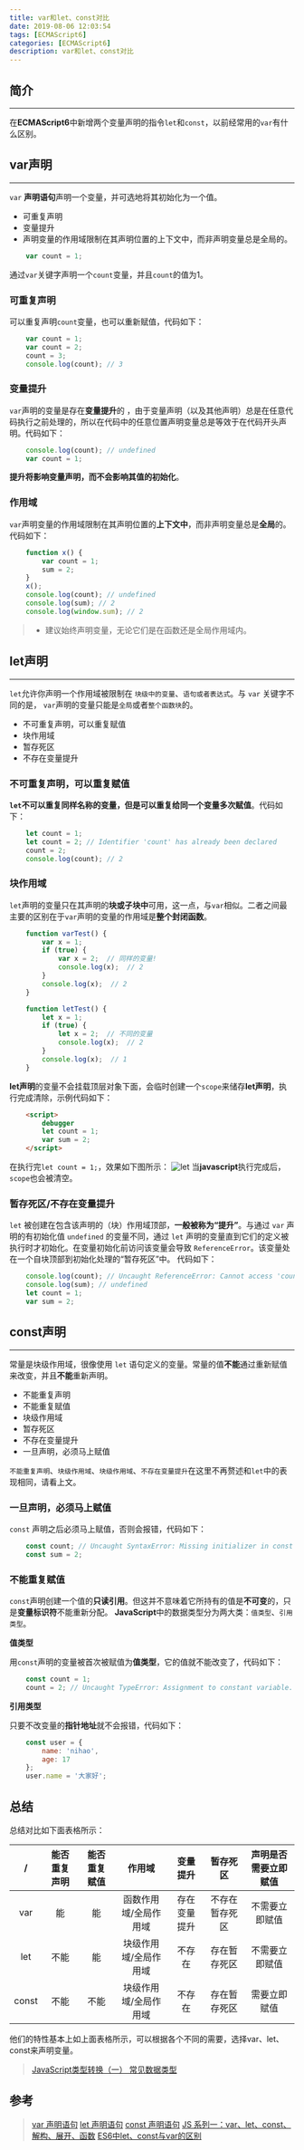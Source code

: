 ```yaml
---
title: var和let、const对比
date: 2019-08-06 12:03:54
tags: [ECMAScript6]
categories: [ECMAScript6]
description: var和let、const对比
---
```

## 简介

<hr/>

在**ECMAScript6**中新增两个变量声明的指令`let`和`const`，以前经常用的`var`有什么区别。

## var声明

<hr/>

`var` **声明语句**声明一个变量，并可选地将其初始化为一个值。
- 可重复声明
- 变量提升
- 声明变量的作用域限制在其声明位置的上下文中，而非声明变量总是全局的。

```javascript
    var count = 1;
```

通过`var`关键字声明一个`count`变量，并且`count`的值为1。

### 可重复声明

可以重复声明`count`变量，也可以重新赋值，代码如下：

```javascript
    var count = 1;
    var count = 2;
    count = 3;
    console.log(count); // 3
```

### 变量提升

`var`声明的变量是存在**变量提升**的 ，由于变量声明（以及其他声明）总是在任意代码执行之前处理的，所以在代码中的任意位置声明变量总是等效于在代码开头声明。代码如下：

```javascript
    console.log(count); // undefined
    var count = 1;
```

**提升将影响变量声明，而不会影响其值的初始化**。

### 作用域

`var`声明变量的作用域限制在其声明位置的**上下文中**，而非声明变量总是**全局**的。代码如下：

```javascript
    function x() {
        var count = 1;
        sum = 2;
    }
    x();
    console.log(count); // undefined
    console.log(sum); // 2
    console.log(window.sum); // 2
```

> - 建议始终声明变量，无论它们是在函数还是全局作用域内。

## let声明

<hr/>

`let`允许你声明一个作用域被限制在 `块级中的变量`、`语句或者表达式`。与 `var` 关键字不同的是， `var`声明的变量只能是`全局`或者`整个函数块`的。
- 不可重复声明，可以重复赋值
- 块作用域
- 暂存死区
- 不存在变量提升

### 不可重复声明，可以重复赋值

**`let`不可以重复同样名称的变量，但是可以重复给同一个变量多次赋值**。代码如下：

```javascript
    let count = 1;
    let count = 2; // Identifier 'count' has already been declared
    count = 2;
    console.log(count); // 2
```

### 块作用域

`let`声明的变量只在其声明的**块或子块中**可用，这一点，与`var`相似。二者之间最主要的区别在于`var`声明的变量的作用域是**整个封闭函数**。

```javascript
    function varTest() {
        var x = 1;
        if (true) {
            var x = 2;  // 同样的变量!
            console.log(x);  // 2
        }
        console.log(x);  // 2
    }

    function letTest() {
        let x = 1;
        if (true) {
            let x = 2;  // 不同的变量
            console.log(x);  // 2
        }
        console.log(x);  // 1
    }
```

**let声明**的变量不会挂载顶层对象下面，会临时创建一个`scope`来储存**let声明**，执行完成清除，示例代码如下：

```html
    <script>
        debugger
        let count = 1;
        var sum = 2;
    </script>
```

在执行完`let count = 1;`，效果如下图所示：
![let](../../images/es/es-let.png)
当**javascript**执行完成后，`scope`也会被清空。

### 暂存死区/不存在变量提升

`let` 被创建在包含该声明的（块）作用域顶部，**一般被称为“提升”**。与通过  `var` 声明的有初始化值 `undefined` 的变量不同，通过 `let` 声明的变量直到它们的定义被执行时才初始化。在变量初始化前访问该变量会导致 `ReferenceError`。该变量处在一个自块顶部到初始化处理的“暂存死区”中。
代码如下：

```javascript
    console.log(count); // Uncaught ReferenceError: Cannot access 'count' before initialization
    console.log(sum); // undefined
    let count = 1;
    var sum = 2;
```

## const声明

<hr/>

常量是块级作用域，很像使用 `let` 语句定义的变量。常量的值**不能**通过重新赋值来改变，并且**不能**重新声明。

- 不能重复声明
- 不能重复赋值
- 块级作用域
- 暂存死区
- 不存在变量提升
- 一旦声明，必须马上赋值

`不能重复声明`、`块级作用域`、`块级作用域`、`不存在变量提升`在这里不再赘述和`let`中的表现相同，请看上文。

### 一旦声明，必须马上赋值

`const` 声明之后必须马上赋值，否则会报错，代码如下：

```javascript
    const count; // Uncaught SyntaxError: Missing initializer in const declaration
    const sum = 2;
```

### 不能重复赋值

`const`声明创建一个值的**只读引用**。但这并不意味着它所持有的值是**不可变**的，只是**变量标识符**不能重新分配。
**JavaScript**中的数据类型分为两大类：`值类型`、`引用类型`。

**值类型**

用`const`声明的变量被首次被赋值为**值类型**，它的值就不能改变了，代码如下：

```javascript
    const count = 1;
    count = 2; // Uncaught TypeError: Assignment to constant variable.
```

**引用类型**

只要不改变量的**指针地址**就不会报错，代码如下：

```javascript
    const user = {
        name: 'nihao',
        age: 17
    };
    user.name = '大家好';
```

## 总结

总结对比如下面表格所示：

| / | 能否重复声明 | 能否重复赋值 | 作用域 | 变量提升 | 暂存死区 | 声明是否需要立即赋值 |
|:-----:|:-----:|:-----:|:-----:|:-----:|:-----:|:-----:|
| var | 能 | 能 | 函数作用域/全局作用域 | 存在变量提升 | 不存在暂存死区 | 不需要立即赋值 |
| let | 不能 | 能 | 块级作用域/全局作用域 | 不存在 | 存在暂存死区 | 不需要立即赋值 |
| const | 不能 | 不能 | 块级作用域/全局作用域 | 不存在 | 存在暂存死区 | 需要立即赋值 |

他们的特性基本上如上面表格所示，可以根据各个不同的需要，选择var、let、const来声明变量。

> [JavaScript类型转换（一） 常见数据类型](http://asyncnode.com/blog/javascript/javascript-Type-conversion.html)

## 参考

> [var 声明语句](https://developer.mozilla.org/zh-CN/docs/Web/JavaScript/Reference/Statements/var)
> [let 声明语句](https://developer.mozilla.org/zh-CN/docs/Web/JavaScript/Reference/Statements/let)
> [const 声明语句](https://developer.mozilla.org/zh-CN/docs/Web/JavaScript/Reference/Statements/const)
> [JS 系列一：var、let、const、解构、展开、函数](https://mp.weixin.qq.com/s?__biz=MzUzNjk5MTE1OQ==&mid=2247483812&idx=1&sn=9bab06614e079bd9cc533a3b2cd02a75&chksm=faec857ccd9b0c6a9b58e49f747651ffdf484acdd6fc82318a0964e4c339dbda6586e340ca4d&mpshare=1&scene=1&srcid=082024th073paIFjxG2PXq8C&sharer_sharetime=1566313518851&sharer_shareid=491f5e3b572f21d39b90888df1c8829b#rd)
> [ES6中let、const与var的区别](https://mp.weixin.qq.com/s?__biz=Mzg4MjAyMzY1OQ==&mid=2247483768&idx=1&sn=328166a7f78be132b77215060e96128b&chksm=cf5c4cfcf82bc5ea327e302b81401165663f3ad91d35270ee4e537f7b27081cad4fecffc4776&mpshare=1&scene=1&srcid=0820mIdzuPo1JIpEQKyVpaGY&sharer_sharetime=1566313451138&sharer_shareid=491f5e3b572f21d39b90888df1c8829b#rd)